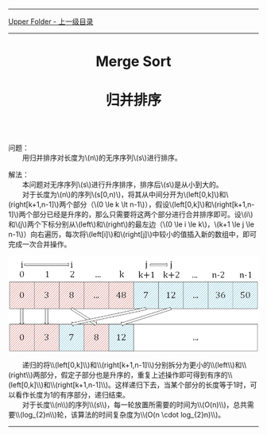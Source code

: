 <script type="text/javascript" async src="//cdn.bootcss.com/mathjax/2.7.0/MathJax.js?config=TeX-AMS-MML_HTMLorMML"></script>
<script type="text/javascript" async src="https://cdnjs.cloudflare.com/ajax/libs/mathjax/2.7.1/MathJax.js?config=TeX-MML-AM_CHTML"></script>


--------
[Upper Folder - 上一级目录](../)


--------
<h1 align="center"> Merge Sort </h1>
<h1 align="center"> 归并排序 </h1>

<br>
<br>

问题：<br>
&emsp;&emsp;用归并排序对长度为\\(n\\)的无序序列\\(s\\)进行排序。<br>

解法：<br>
&emsp;&emsp;本问题对无序序列\\(s\\)进行升序排序，排序后\\(s\\)是从小到大的。<br>
&emsp;&emsp;对于长度为\\(n\\)的序列\\(s[0,n)\\)，将其从中间分开为\\(left[0,k]\\)和\\(right[k+1,n-1]\\)两个部分（\\(0 \le k \lt n-1\\)），假设\\(left[0,k]\\)和\\(right[k+1,n-1]\\)两个部分已经是升序的，那么只需要将这两个部分进行合并排序即可。设\\(i\\)和\\(j\\)两个下标分别从\\(left\\)和\\(right\\)的最左边（\\(0 \le i \le k\\)，\\(k+1 \le j \le n-1\\)）向右遍历，每次将\\(left[i]\\)和\\(right[j]\\)中较小的值插入新的数组中，即可完成一次合并操作。<br>
<p align="center"><img src="../res/MergeSort1.png" /></p>
&emsp;&emsp;递归的将\\(left[0,k]\\)和\\(right[k+1,n-1]\\)分别拆分为更小的\\(left\\)和\\(right\\)两部分，假定子部分也是升序的，重复上述操作即可得到有序的\\(left[0,k]\\)和\\(right[k+1,n-1]\\)。这样递归下去，当某个部分的长度等于1时，可以看作长度为1的有序部分，递归结束。<br>
&emsp;&emsp;对于长度\\(n\\)的序列\\(s\\)，每一轮放置所需要的时间为\\(O(n)\\)，总共需要\\(log_{2}n\\)轮，该算法的时间复杂度为\\(O(n \cdot log_{2}⁡n)\\)。<br>


--------
